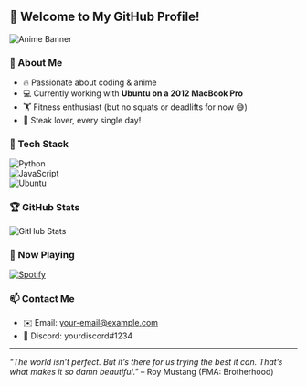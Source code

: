 ## 👋 Welcome to My GitHub Profile!

![Anime Banner](https://i.imgur.com/QKdpB.jpg)  

### 🌸 About Me

- 🔥 Passionate about coding & anime
- 💻 Currently working with **Ubuntu on a 2012 MacBook Pro**
- 🏋️ Fitness enthusiast (but no squats or deadlifts for now 😅)
- 🥩 Steak lover, every single day!

### 🚀 Tech Stack

![Python](https://img.shields.io/badge/-Python-3776AB?style=flat-square&logo=python&logoColor=white)  
![JavaScript](https://img.shields.io/badge/-JavaScript-F7DF1E?style=flat-square&logo=javascript&logoColor=black)  
![Ubuntu](https://img.shields.io/badge/-Ubuntu-E95420?style=flat-square&logo=ubuntu&logoColor=white)

### 🏆 GitHub Stats
![GitHub Stats](https://github-readme-stats.vercel.app/api?username=yourusername&show_icons=true&theme=tokyonight)

### 🎵 Now Playing
[![Spotify](https://novatorem.vercel.app/api/spotify)](https://open.spotify.com/user/yourusername)

### 📫 Contact Me
- ✉️ Email: your-email@example.com
- 💬 Discord: yourdiscord#1234

---
_"The world isn’t perfect. But it’s there for us trying the best it can. That’s what makes it so damn beautiful."_ – Roy Mustang (FMA: Brotherhood)
